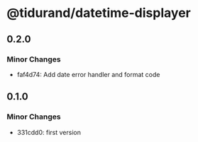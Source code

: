 # @tidurand/datetime-displayer

## 0.2.0

### Minor Changes

- faf4d74: Add date error handler and format code

## 0.1.0

### Minor Changes

- 331cdd0: first version
